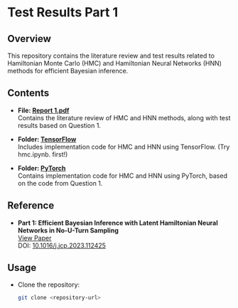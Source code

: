 # Test Results Part 1

## Overview

This repository contains the literature review and test results related to Hamiltonian Monte Carlo (HMC) and Hamiltonian Neural Networks (HNN) methods for efficient Bayesian inference.

## Contents

- **File: [Report 1.pdf](./Report%201.pdf)**  
  Contains the literature review of HMC and HNN methods, along with test results based on Question 1.

- **Folder: [TensorFlow](./Tensorflow)**  
  Includes implementation code for HMC and HNN using TensorFlow. (Try hmc.ipynb. first!)

- **Folder: [PyTorch](./Pytorch)**  
  Contains implementation code for HMC and HNN using PyTorch, based on the code from Question 1.

## Reference

- **Part 1: Efficient Bayesian Inference with Latent Hamiltonian Neural Networks in No-U-Turn Sampling**  
  [View Paper](https://arxiv.org/abs/2208.06120)  
  DOI: [10.1016/j.jcp.2023.112425](https://doi.org/10.1016/j.jcp.2023.112425)

## Usage

- Clone the repository:  
  ```bash
  git clone <repository-url>
